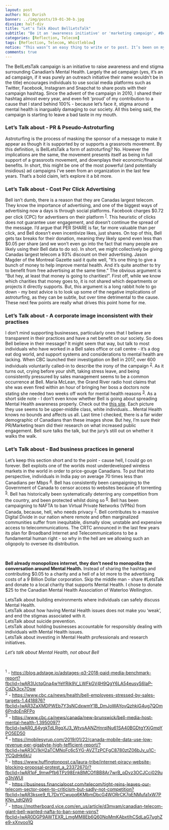 ```yaml
---
layout: post
author: Nic Durish
banner: ../img/posts/19-01-30-b.jpg
divsize: half-div
title: "Let's Talk About BellLetsTalk"
subtitle: "Be it an 'awareness initiative' or 'marketing campaign', #BellLetsTalk may be doing more damage than good."
categories: [Reflection, Telecom]
tags: [Reflection, Telecom, Whistleblow]
notice: "This wasn’t an easy thing to write or to post. It’s been on my mind quite a bit over the last few days, and I’ve had numerous conversations with friends and coworkers about it, who all have differing (and all valid!) viewpoints. I was actually advised AGAINST making a post or writeup about it, due to the sensitivity and optics of the whole thing. But I’d be beating myself up if those were the only reasons that deterred me from joining the conversation. So against my better judgement, here goes nothing."
comments: true
---
```


The BellLetsTalk campaign is an initiative to raise awareness and end stigma surrounding Canadian’s Mental Health. Largely the ad campaign (yes, it’s an ad campaign, if it was purely an outreach initiative their name wouldn’t be in the title) encourages individuals to use social media platforms such as Twitter, Facebook, Instagram and Snapchat to share posts with their campaign hashtag. Since the advent of the campaign in 2010, I shared their hashtag almost every year, and even felt ‘proud’ of my contribution to a cause that I stand behind 100% - because let’s face it, stigma around mental health is inarguably damaging to our society. All this being said, the campaign is starting to leave a bad taste in my mouth.

### Let’s Talk about - PR & Pseudo-Astroturfing
Astroturfing is the process of masking the sponsor of a message to make it appear as though it is supported by or supports a grassroots movement. By this definition, is BellLetsTalk a form of astroturfing? No. However the implications are the same, the movement presents itself as being in full support of a grassroots movement, and downplays their economic/financial benefits. In short, this might be one of the most powerful (and potentially insidious) ad campaigns I’ve seen from an organization in the last few years. That’s a bold claim, let’s explore it a bit more.

### Let’s Talk about - Cost Per Click Advertising
Bell isn’t dumb, there is a reason that they are Canadas largest telecom. They know the importance of advertising, and one of the biggest ways of advertising now a days is through social platforms. Facebook charges $0.72 per click (CPC) for advertisers on their platform <sup>[1](#ref1)</sup>. This heuristic of clicks does not guarantee user engagement, and doesn’t continue the spread of the message. I’d argue that PER SHARE is far, far more valuable than per click, and Bell doesn’t even incentivize likes, just shares. On top of this, Bell gets tax breaks for their donation, meaning they likely spend even less than $0.05 per share (and we won’t even go into the fact that many people are likely using their Bell data to do so). In short, we might collectively be giving Canadas largest telecom a 93% discount on their advertising. Jason Magder of the Montreal Gazette said it quite well, "It’s one thing to give a bunch of money to help improve mental health. And it’s quite another to try to benefit from free advertising at the same time.” The obvious argument is “But hey, at least that money is going to charities!”. First off, while we know which charities that money goes to, it is not shared which departments or projects it directly supports. But, this argument is a long rabbit hole to go down - my best advice is to look up some of the negative implications of astroturfing, as they can be subtle, but over time detrimental to the cause. These next few points are really what drives this point home for me.

### Let’s Talk about - A corporate image inconsistent with their practises
I don’t mind supporting businesses, particularly ones that I believe are transparent in their practices and have a net benefit on our society. So does Bell believe in their message? It might seem that way, but talk to most individuals who have worked in a Bell sales office or call centre - it’s a dog eat dog world, and support systems and considerations to mental health are lacking. When CBC launched their investigation on Bell in 2017, over 600 individuals voluntarily called-in to describe the irony of the campaign <sup>[2](#ref2)</sup>. As it turns out, crying before your shift, taking stress leave, and being consistently pressured by sales management seems to be a common occurrence at Bell. Maria McLean, the Grand River radio host claims that she was even fired within an hour of bringing her boss a doctors note stating she needed two weeks off work for mental health reasons <sup>[3](#ref3)</sup>.
As a short side note - I don’t even know whether Bell is going about spreading Mental Health awareness properly. Check out the [this site](https://letstalk.bell.ca/en/ways-to-help). Each picture they use seems to be upper-middle class, white individuals… Mental Health knows no bounds and affects us all. Last time I checked, there is a far wider demographic of Canadians than these images show. But hey, I’m sure their PR/Marketing team did their research on what increased public engagement. Bell sure talks the talk, but the jury’s still out on whether it walks the walk.

### Let’s Talk about - Bad business practices in general
Let’s keep this section short and to the point - cause hell, I could go on forever. Bell exploits one of the worlds most underdeveloped wireless markets in the world in order to price-gouge Canadians. To put that into perspective, individuals in India pay on average 70 times less than Canadians per Mbps <sup>[4](#ref4)</sup>. Bell has consistently been campaigning to the Government of Canada to censor access to websites because of torrenting <sup>[5](#ref5)</sup>. Bell has historically been systematically deterring any competition from the country, and been protected whilst doing so <sup>[6](#ref6)</sup>. Bell has been campaigning to NAFTA to ban Virtual Private Networks (VPNs) from Canada, because, hell, who needs privacy <sup>[7](#ref7)</sup>. Bell contributes to a massive Digital Divide in our nation where remote and often marginalized communities suffer from inequitable, dismally slow, unstable and expensive access to telecommunications. The CRTC announced in the last few years its plan for Broadband Internet and Telecommunications to be a fundamental human right - so why in the hell are we allowing such an oligopoly to oversee its distribution.

<br>

**Bell already monopolizes internet, they don’t need to monopolize the conversation around Mental Health.** Instead of sharing the hashtag and contributing $0.05 to a charity and a hell of a lot more to the advertising costs of a 9 Billion Dollar corporation. Skip the middle man - share #LetsTalk and donate to a local charity that supports Mental Health. I chose to donate $25 to the Canadian Mental Health Association of Waterloo Wellington.

LetsTalk about building environments where individuals can safely discuss Mental Health.<br>
LetsTalk about how having Mental Health issues does not make you ‘weak’, and end the stigmas associated with it.<br>
LetsTalk about suicide prevention. <br>
LetsTalk about holding businesses accountable for responsibly dealing with individuals with Mental Health issues. <br>
LetsTalk about investing in Mental Health professionals and research initiatives.<br>

*Let’s talk about Mental Health, not about Bell*

<br>

<a name="ref1"><sup>1</sup></a> - https://blog.adstage.io/adstages-q3-2018-paid-media-benchmark-report?fbclid=IwAR3UctqGna4wYeYRik9V_LWFkGV4H9QgY6LA54eusyS6IaP-CdZk3cx7Osw<br>
<a name="ref2"><sup>2</sup></a> - https://www.cbc.ca/news/health/bell-employees-stressed-by-sales-targets-1.4418876?fbclid=IwAR3ZaXMDPWEb7Y3sNCdxwmY1B_DmJoWAYovQzhkiG4ug7QOm6PndoEnRFPo<br>
<a name="ref3"><sup>3</sup></a> - https://www.cbc.ca/news/canada/new-brunswick/bell-media-host-mental-health-1.3950097?fbclid=IwAR0_64ygkTdLRgqXJ3_WtvsAANZHnrqINu61SA40BGDtgYXjGmpYPO5ED50<br>
<a name="ref4"><sup>4</sup></a> - https://mobilesyrup.com/2019/01/22/canada-mobile-data-use-low-revenue-per-gigabyte-high-tefficient-report/?fbclid=IwAR3Cj1kH2aTCMNoFc6c5YG-AVZTzPCFgC8780ztZ06bJv_u1C-YCQdHk6kU<br>
<a name="ref5"><sup>5</sup></a> - https://www.huffingtonpost.ca/laura-tribe/internet-piracy-website-blocking-proposal-protest_a_23372670/?fbclid=IwAR1pF_9mwPfb6TPz98EnkBMCOflBB8Ar7wrB_pDvz3OCJCcj029uq3hjWUI<br>
<a name="ref6"><sup>6</sup></a> - https://business.financialpost.com/telecom/tight-reins-leaves-our-telecom-sector-open-to-criticism-but-sadly-not-competition?fbclid=IwAR3ksxe9_fL7DxYCwupq6KMbmDbcG4WORrCK7qENMufa1xW7PKNn_tdtQW0<br>
<a name="ref7"><sup>7</sup></a> - https://motherboard.vice.com/en_us/article/d3mvam/canadian-telecom-giant-bell-wanted-nafta-to-ban-some-vpns?fbclid=IwAR0DGP9AWTEXR_LmgMM8Eb6Q60NoMmKAbxtIhCSdLaG7ughZe9-xXnvoo1Q<br>
